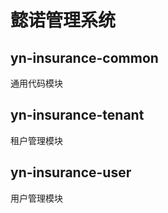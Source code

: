 # 懿诺管理系统
## yn-insurance-common
通用代码模块
## yn-insurance-tenant
租户管理模块
## yn-insurance-user
用户管理模块



